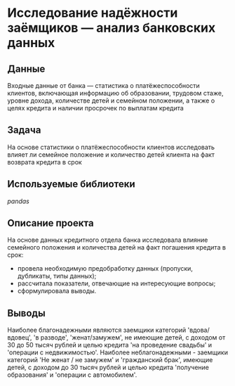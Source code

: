 # Исследование надёжности заёмщиков — анализ банковских данных

## Данные

Входные данные от банка — статистика о платёжеспособности клиентов, включающая информацию об образовании, трудовом стаже, уровне дохода, количестве детей и семейном положении, а также о целях кредита и наличии просрочек по выплатам кредита

## Задача

На основе статистики о платёжеспособности клиентов исследовать влияет ли семейное положение и количество детей клиента на факт возврата кредита в срок

## Используемые библиотеки

*pandas*

## Описание проекта

На основе данных кредитного отдела банка исследовала влияние семейного положения и количества детей на факт погашения кредита в срок:   
- провела необходимую предобработку данных (пропуски, дубликаты, типы данных);
- рассчитала показатели, отвечающие на интересующие вопросы;
- сформулировала выводы.

## Выводы

Наиболее благонадежными являются заемщики категорий 'вдова/вдовец', 'в разводе', 'женат/замужем', не имеющие детей, с доходом от 30 до 50 тысяч рублей и целью кредита 'на проведение свадьбы' и 'операции с недвижимостью'. Наиболее неблагонадежными - заемщики категорий 'Не женат / не замужем' и 'гражданский брак', имеющие детей, с доходом до 30 тысяч рублей и целью кредита 'получение образования' и 'операции с автомобилем'.